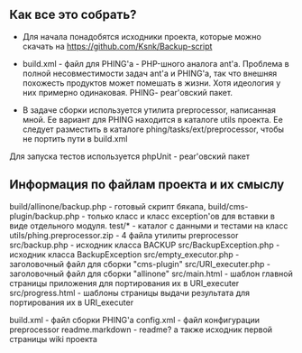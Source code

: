 ## Как все это собрать?

*   Для начала понадобятся исходники проекта, которые можно скачать на
<https://github.com/Ksnk/Backup-script>

*   build.xml - файл для PHING'а - PHP-шного аналога ant'а. Проблема в полной несовместимости
задач ant'a и PHING'а, так что внешняя похожесть продуктов может помешать в жизни. Хотя
идеология у них примерно одинаковая. PHING- pear'овский пакет.

*   В задаче сборки используется утилита preprocessor, написанная мной. Ее вариант для PHING
находится в каталоге utils проекта. Ее следует разместить в каталоге
phing/tasks/ext/preprocessor, чтобы не портить пути в build.xml

Для запуска тестов используется phpUnit - pear'овский пакет

## Информация по файлам проекта и их смыслу

build/allinone/backup.php - готовый скрипт бякапа,
build/cms-plugin/backup.php - только класс и класс exception'ов для вставки в виде отдельного модуля.
test/* - каталог с данными и тестами на класс
utils/phing.preprocessor.zip - 4 файла утилиты preprocessor
src/backup.php - исходник класса BACKUP
src/BackupException.php - исходник класса BackupException
src/empty_executor.php - заголовочный файл для сборки "cms-plugin"
src/URI_executer.php - заголовочный файл для сборки "allinone"
src/main.html - шаблон главной страницы приложения для портирования их в URI_executer
src/progress.html - шаблоны страницы выдачи результата для портирования их в URI_executer

build.xml - файл сборки PHING'а
config.xml - файл конфигурации preprocessor
readme.markdown - readme? а также исходник первой страницы wiki проекта




